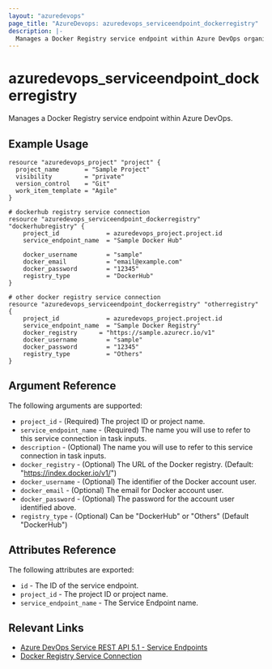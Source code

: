```yaml
---
layout: "azuredevops"
page_title: "AzureDevops: azuredevops_serviceendpoint_dockerregistry"
description: |-
  Manages a Docker Registry service endpoint within Azure DevOps organization.
---
```


# azuredevops_serviceendpoint_dockerregistry

Manages a Docker Registry service endpoint within Azure DevOps.

## Example Usage

```hcl
resource "azuredevops_project" "project" {
  project_name       = "Sample Project"
  visibility         = "private"
  version_control    = "Git"
  work_item_template = "Agile"
}

# dockerhub registry service connection
resource "azuredevops_serviceendpoint_dockerregistry" "dockerhubregistry" {
	project_id             = azuredevops_project.project.id
	service_endpoint_name  = "Sample Docker Hub"

    docker_username        = "sample"
    docker_email           = "email@example.com"
    docker_password        = "12345"
    registry_type          = "DockerHub"
}

# other docker registry service connection
resource "azuredevops_serviceendpoint_dockerregistry" "otherregistry" {
	project_id             = azuredevops_project.project.id
	service_endpoint_name  = "Sample Docker Registry"
    docker_registry      = "https://sample.azurecr.io/v1"
    docker_username        = "sample"
    docker_password        = "12345"
    registry_type          = "Others"
}
```

## Argument Reference

The following arguments are supported:

- `project_id` - (Required) The project ID or project name.
- `service_endpoint_name` - (Required) The name you will use to refer to this service connection in task inputs.
- `description` - (Optional) The name you will use to refer to this service connection in task inputs.
- `docker_registry` - (Optional) The URL of the Docker registry. (Default: "https://index.docker.io/v1/")
- `docker_username` - (Optional) The identifier of the Docker account user.
- `docker_email` - (Optional) The email for Docker account user.
- `docker_password` - (Optional) The password for the account user identified above.
- `registry_type` - (Optional) Can be "DockerHub" or "Others" (Default "DockerHub")

## Attributes Reference

The following attributes are exported:

- `id` - The ID of the service endpoint.
- `project_id` - The project ID or project name.
- `service_endpoint_name` - The Service Endpoint name.

## Relevant Links

- [Azure DevOps Service REST API 5.1 - Service Endpoints](https://docs.microsoft.com/en-us/rest/api/azure/devops/serviceendpoint/endpoints?view=azure-devops-rest-5.1)
- [Docker Registry Service Connection](https://docs.microsoft.com/en-us/azure/devops/pipelines/library/service-endpoints?view=azure-devops&tabs=yaml#sep-docreg)
